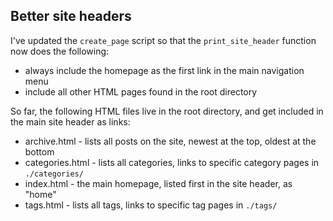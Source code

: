 


## Better site headers

I've updated the `create_page` script so that the `print_site_header` function now does the following:

- always include the homepage as the first link in the main navigation menu
- include all other HTML pages found in the root directory

So far, the following HTML files live in the root directory, and get included in the main site header as links:

- archive.html - lists all posts on the site, newest at the top, oldest at the bottom
- categories.html - lists all categories, links to specific category pages in `./categories/`
- index.html - the main homepage, listed first in the site header, as "home"
- tags.html - lists all tags, links to specific tag pages in `./tags/`
